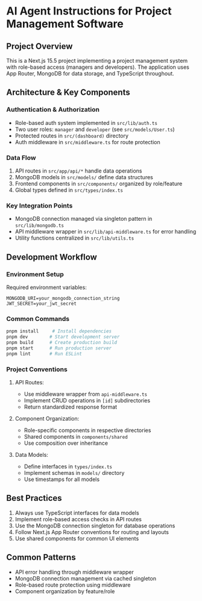 # AI Agent Instructions for Project Management Software

## Project Overview
This is a Next.js 15.5 project implementing a project management system with role-based access (managers and developers). The application uses App Router, MongoDB for data storage, and TypeScript throughout.

## Architecture & Key Components

### Authentication & Authorization
- Role-based auth system implemented in `src/lib/auth.ts`
- Two user roles: `manager` and `developer` (see `src/models/User.ts`)
- Protected routes in `src/(dashboard)` directory
- Auth middleware in `src/middleware.ts` for route protection

### Data Flow
1. API routes in `src/app/api/*` handle data operations
2. MongoDB models in `src/models/` define data structures
3. Frontend components in `src/components/` organized by role/feature
4. Global types defined in `src/types/index.ts`

### Key Integration Points
- MongoDB connection managed via singleton pattern in `src/lib/mongodb.ts`
- API middleware wrapper in `src/lib/api-middleware.ts` for error handling
- Utility functions centralized in `src/lib/utils.ts`

## Development Workflow

### Environment Setup
Required environment variables:
```
MONGODB_URI=your_mongodb_connection_string
JWT_SECRET=your_jwt_secret
```

### Common Commands
```bash
pnpm install     # Install dependencies
pnpm dev        # Start development server
pnpm build      # Create production build
pnpm start      # Run production server
pnpm lint       # Run ESLint
```

### Project Conventions
1. API Routes:
   - Use middleware wrapper from `api-middleware.ts`
   - Implement CRUD operations in `[id]` subdirectories
   - Return standardized response format

2. Component Organization:
   - Role-specific components in respective directories
   - Shared components in `components/shared`
   - Use composition over inheritance

3. Data Models:
   - Define interfaces in `types/index.ts`
   - Implement schemas in `models/` directory
   - Use timestamps for all models

## Best Practices
1. Always use TypeScript interfaces for data models
2. Implement role-based access checks in API routes
3. Use the MongoDB connection singleton for database operations
4. Follow Next.js App Router conventions for routing and layouts
5. Use shared components for common UI elements

## Common Patterns
- API error handling through middleware wrapper
- MongoDB connection management via cached singleton
- Role-based route protection using middleware
- Component organization by feature/role